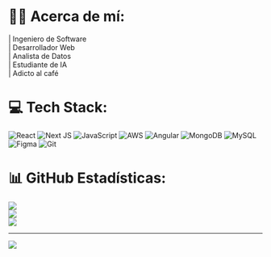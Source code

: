 # 🧙‍♂️ Acerca de mí:
| Ingeniero de Software<br>| Desarrollador Web<br>| Analista de Datos<br>| Estudiante de IA<br>| Adicto al café

# 💻 Tech Stack:
![React](https://img.shields.io/badge/react-%2320232a.svg?style=for-the-badge&logo=react&logoColor=%2361DAFB) ![Next JS](https://img.shields.io/badge/Next-black?style=for-the-badge&logo=next.js&logoColor=white) ![JavaScript](https://img.shields.io/badge/javascript-%23323330.svg?style=for-the-badge&logo=javascript&logoColor=%23F7DF1E) ![AWS](https://img.shields.io/badge/AWS-%23FF9900.svg?style=for-the-badge&logo=amazon-aws&logoColor=white) ![Angular](https://img.shields.io/badge/angular-%23DD0031.svg?style=for-the-badge&logo=angular&logoColor=white) ![MongoDB](https://img.shields.io/badge/MongoDB-%234ea94b.svg?style=for-the-badge&logo=mongodb&logoColor=white) ![MySQL](https://img.shields.io/badge/mysql-4479A1.svg?style=for-the-badge&logo=mysql&logoColor=white) ![Figma](https://img.shields.io/badge/figma-%23F24E1E.svg?style=for-the-badge&logo=figma&logoColor=white) ![Git](https://img.shields.io/badge/git-%23F05033.svg?style=for-the-badge&logo=git&logoColor=white)

# 📊 GitHub Estadísticas:
![](https://github-readme-stats.vercel.app/api?username=LAParodi&theme=dark&hide_border=false&include_all_commits=false&count_private=false)<br/>
![](https://github-readme-streak-stats.herokuapp.com/?user=LAParodi&theme=dark&hide_border=false)<br/>
![](https://github-readme-stats.vercel.app/api/top-langs/?username=LAParodi&theme=dark&hide_border=false&include_all_commits=false&count_private=false&layout=compact)

---
[![](https://visitcount.itsvg.in/api?id=LAParodi&icon=2&color=0)](https://visitcount.itsvg.in)

<!-- Proudly created with GPRM ( https://gprm.itsvg.in ) -->
